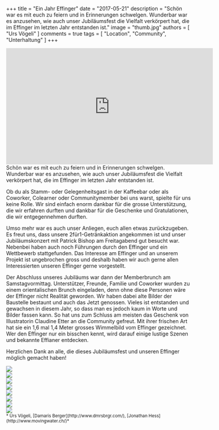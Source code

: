 +++
title = "Ein Jahr Effinger"
date = "2017-05-21"
description = "Schön war es mit euch zu feiern und in Erinnerungen schwelgen. Wunderbar war es anzusehen, wie auch unser Jubiläumsfest die Vielfalt verkörpert hat, die im Effinger im letzten Jahr entstanden ist."
image = "thumb.jpg"
authors = [ "Urs Vögeli" ]
comments = true
tags = [ "Location", "Community", "Unterhaltung" ]
+++

<div class="embed-responsive embed-responsive-16by9">
  <iframe width="560" height="315" src="https://www.youtube.com/embed/Z3kyv0BdIvM?rel=0&amp;controls=0&amp;showinfo=0" frameborder="0" allowfullscreen></iframe>
</div>


<div class="lead">
  Schön war es mit euch zu feiern und in Erinnerungen schwelgen. Wunderbar war es anzusehen, wie auch unser Jubiläumsfest die Vielfalt verkörpert hat, die im Effinger im letzten Jahr entstanden ist.
</div>

Ob du als Stamm- oder Gelegenheitsgast in der Kaffeebar oder als Coworker, Colearner oder Communitymember bei uns warst, spielte für uns keine Rolle. Wir sind einfach enorm dankbar für die grosse Unterstützung, die wir erfahren durften und dankbar für die Geschenke und Gratulationen, die wir entgegennehmen durften.

Umso mehr war es auch unser Anliegen, euch allen etwas zurückzugeben. Es freut uns, dass unsere 2für1-Getränkaktion angekommen ist und unser Jubiläumskonzert mit Patrick Bishop am Freitagabend gut besucht war. Nebenbei haben auch noch Führungen durch den Effinger und ein Wettbewerb stattgefunden. Das Interesse am Effinger und an unserem Projekt ist ungebrochen gross und deshalb haben wir auch gerne allen Interessierten unseren Effinger gerne vorgestellt.

Der Abschluss unseres Jubiläums war dann der Memberbrunch am Samstagvormittag. Unterstützer, Freunde, Familie und Coworker wurden zu einem orientalischen Brunch eingeladen, denn ohne diese Personen wäre der Effinger nicht Realität geworden. Wir haben dabei alte Bilder der Baustelle bestaunt und auch das Jetzt genossen. Vieles ist entstanden und gewachsen in diesem Jahr, so dass man es jedoch kaum in Worte und Bilder fassen kann. So hat uns zum Schluss am meisten das Geschenk von Illustratorin Claudine Etter an die Community gefreut. Mit ihrer frischen Art hat sie ein 1,6 mal 1,4 Meter grosses Wimmelbild vom Effinger gezeichnet. Wer den Effinger nur ein bisschen kennt, wird darauf einige lustige Szenen und bekannte Effianer entdecken.

Herzlichen Dank an alle, die dieses Jubiläumsfest und unseren Effinger möglich gemacht haben!

<div class="blog-posts-carousel-alt mb-30">
  <div>
    <img src="EFFINGER_JUB_17-15.jpg">
  </div>
  <div>
    <img src="EFFINGER_JUB_17-02.jpg">
  </div>
  <div>
    <img src="EFFINGER_JUB_17-07.jpg">
  </div>
  <div>
    <img src="EFFINGER_JUB_17-10.jpg">
  </div>
  <div>
    <img src="EFFINGER_JUB_17-16.jpg">
  </div>
  <div>
    <img src="EFFINGER_JUB_17-24.jpg">
  </div>
  <div>
    <img src="EFFINGER_JUB_17-26.jpg">
  </div>
  <div>
    <img src="EFFINGER_JUB_17-54.jpg">
  </div>
</div>

<small>
  *<i class="fa fa-pencil" aria-hidden="true"></i> Urs Vögeli, <i class="fa fa-camera" aria-hidden="true"></i> [Damaris Berger](http://www.dmrsbrgr.com/), <i class="fa fa-video-camera" aria-hidden="true"></i> [Jonathan Hess](http://www.movingwater.ch/)*
</small>

